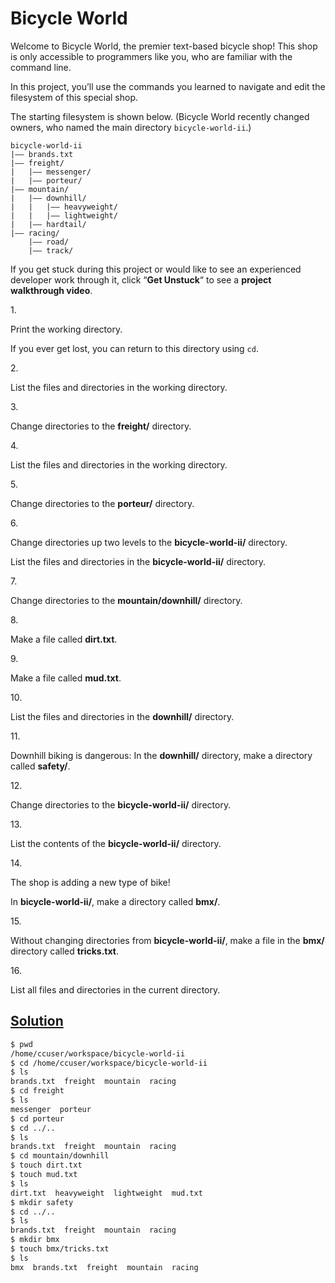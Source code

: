 # Bicycle World

Welcome to Bicycle World, the premier text-based bicycle shop! This shop
is only accessible to programmers like you, who are familiar with the
command line.

In this project, you’ll use the commands you learned to navigate and
edit the filesystem of this special shop.

The starting filesystem is shown below. (Bicycle World recently changed
owners, who named the main directory `bicycle-world-ii`.)

    bicycle-world-ii
    |—— brands.txt
    |—— freight/
    |   |—— messenger/
    |   |—— porteur/
    |—— mountain/
    |   |—— downhill/
    |   |   |—— heavyweight/
    |   |   |—— lightweight/
    |   |—— hardtail/
    |—— racing/
        |—— road/
        |—— track/

If you get stuck during this project or would like to see an experienced
developer work through it, click “**Get Unstuck**“ to see a **project
walkthrough video**.



1\.

Print the working directory.

If you ever get lost, you can return to this directory using `cd`.

2\.

List the files and directories in the working directory.

3\.

Change directories to the **freight/** directory.

4\.

List the files and directories in the working directory.

5\.

Change directories to the **porteur/** directory.

6\.

Change directories up two levels to the **bicycle-world-ii/** directory.

List the files and directories in the **bicycle-world-ii/** directory.

7\.

Change directories to the **mountain/downhill/** directory.

8\.

Make a file called **dirt.txt**.

9\.

Make a file called **mud.txt**.

10\.

List the files and directories in the **downhill/** directory.

11\.

Downhill biking is dangerous: In the **downhill/** directory, make a
directory called **safety/**.

12\.

Change directories to the **bicycle-world-ii/** directory.

13\.

List the contents of the **bicycle-world-ii/** directory.

14\.

The shop is adding a new type of bike!

In **bicycle-world-ii/**, make a directory called **bmx/**.

15\.

Without changing directories from **bicycle-world-ii/**, make a file in
the **bmx/** directory called **tricks.txt**.

16\.

List all files and directories in the current directory.

## [Solution](bicycle-world.sh)

``` bash
$ pwd
/home/ccuser/workspace/bicycle-world-ii
$ cd /home/ccuser/workspace/bicycle-world-ii
$ ls
brands.txt  freight  mountain  racing
$ cd freight
$ ls
messenger  porteur
$ cd porteur
$ cd ../..
$ ls
brands.txt  freight  mountain  racing
$ cd mountain/downhill
$ touch dirt.txt
$ touch mud.txt
$ ls
dirt.txt  heavyweight  lightweight  mud.txt
$ mkdir safety
$ cd ../..
$ ls
brands.txt  freight  mountain  racing
$ mkdir bmx
$ touch bmx/tricks.txt
$ ls
bmx  brands.txt  freight  mountain  racing
```
